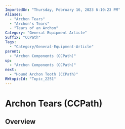 ```yaml
---
ImportedOn: "Thursday, February 16, 2023 6:10:23 PM"
Aliases:
  - "Archon Tears"
  - "Archon's Tears"
  - "Tears of an Archon"
Category: "General Equipment Article"
Suffix: "CCPath"
Tags:
  - "Category/General-Equipment-Article"
parent:
  - "Archon Components (CCPath)"
up:
  - "Archon Components (CCPath)"
next:
  - "Hound Archon Tooth (CCPath)"
RWtopicId: "Topic_2251"
---
```

# Archon Tears (CCPath)
## Overview
